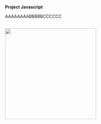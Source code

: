 <strong>Project Javascript </strong>

AAAAAAAABBBBBCCCCCC

<br>

<img src="https://user-images.githubusercontent.com/89632448/139389590-872050f5-4bae-4cdf-9ec4-cdc87696e226.png" width="300">
